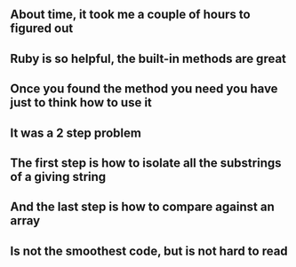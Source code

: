 ## About time, it took me a couple of hours to figured out
## Ruby is so helpful, the built-in methods are great 
## Once you found the method you need you have just to think how to use it
## It was a 2 step problem
## The first step is how to isolate all the substrings of a giving string
## And the last step is how to compare against an array
## Is not the smoothest code, but is not hard to read
